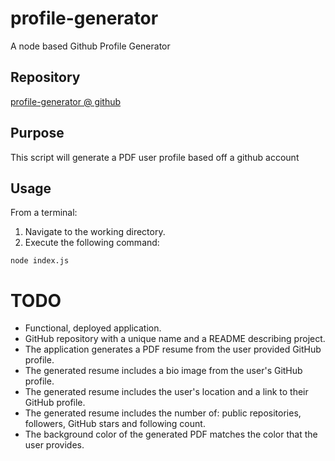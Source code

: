 # profile-generator
A node based Github Profile Generator

## Repository
[profile-generator @ github](https://github.com/kgeary/profile-generator/)

## Purpose
This script will generate a PDF user profile based off a github account

## Usage
From a terminal:
1. Navigate to the working directory.
2. Execute the following command:
```
node index.js
```

# TODO
* Functional, deployed application.
* GitHub repository with a unique name and a README describing project.
* The application generates a PDF resume from the user provided GitHub profile.
* The generated resume includes a bio image from the user's GitHub profile.
* The generated resume includes the user's location and a link to their GitHub profile.
* The generated resume includes the number of: public repositories, followers, GitHub stars and following count.
* The background color of the generated PDF matches the color that the user provides.
